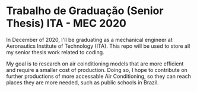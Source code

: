 # Trabalho de Graduação (Senior Thesis) ITA - MEC 2020

In December of 2020, I'll be graduating as a mechanical engineer at Aeronautics Institute of Technology (ITA). This repo will be used to store all my senior thesis work related to coding.

My goal is to research on air coinditioning models that are more efficient and require a smaller cost of production. Doing so, I hope to contribute on further productions of more accessable Air Conditioning, so they can reach places they are more needed, such as public schools in Brazil.
